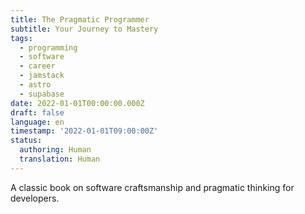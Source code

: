 ```yaml
---
title: The Pragmatic Programmer
subtitle: Your Journey to Mastery
tags:
  - programming
  - software
  - career
  - jamstack
  - astro
  - supabase
date: 2022-01-01T00:00:00.000Z
draft: false
language: en
timestamp: '2022-01-01T09:00:00Z'
status:
  authoring: Human
  translation: Human
---
```


A classic book on software craftsmanship and pragmatic thinking for developers.
